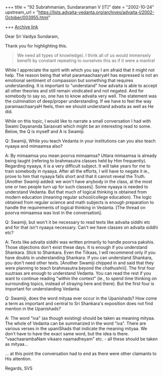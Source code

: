 +++
title = "92 Subrahmanian, Sundararaman V [IT]"
date = "2002-10-24"
upstream_url = "https://lists.advaita-vedanta.org/archives/advaita-l/2002-October/003955.html"

+++
[Archive link](https://lists.advaita-vedanta.org/archives/advaita-l/2002-October/003955.html)

Dear Sri Vaidya Sundaram,

Thank you for highlighting this.

> We need all types of knowledge). I think all of us would
> immensely benefit
> by constant repeating to ourselves this as if it were a mantra!

While I appreciate the spirit with which you say I am afraid that it might
not help.  The reason being that what paramaachaaryaH has expressed is not
an emotional sentiment of compassion but something that requires
understanding.  It is important to "understand" how advaita is able to
accept all other theories and still remain vindicated and not negated.  And
for somebody to say so, one has to know advaita very well.  The statement
was the culmination of deep/proper understanding.  If we have to feel the
way paramaachaaryaH feels, then we should understand advaita as well as He
did.

While on this topic, I would like to narrate a small conversation I had with
Swami Dayananda Sarasvati which might be an interesting read to some.
Below, the Q is myself and A is Swamiji.

Q:  Swamiji, While you teach Vedanta in your institutions can you also teach
nyaaya and mimaamsa also?

A:  By mimaamsa you mean poorva mimaamsa?  Uttara mimaamsa is already being
taught (refering to brahmasutra classes held by Him frequently).  Regarding
nyaaya, it is a very difficult subject.  It will take years for me to train
somebody in nyaaya.  After all the efforts, I will have to negate it ie.,
prove to him that nyaaya falls short and that it cannot reveal the Truth.
[Another Swamiji added:  we won't have anybody in the class, at the most one
or two people turn up for such classes].  Some nyaaya is needed to
understand Vedanta.  But that much of logical thinking is obtained from
modern education (meaning regular school/college education).  The logic
obtained from regular science and math subjects is enough preparation to
handle the requirements of logical thinking in Vedanta. [The thread on
poorva mimaamsa was lost in the conversation].

Q:  Swamiji, but won't it be necessary to read texts like advaita siddhi etc
and for that isn't nyaaya necessary.  Can't we have classes on advaita
siddhi etc?

A:  Texts like advaita siddhi was written primarily to handle poorva
pakshis.  Those objections don't exist these days.  It is enough if you
understand Shankara.  Stick to Shankara.  Even the Tiikaas, I will recommend
only if you have doubts in understanding Shankara.  If you can understand
Shankara, you don't need other texts.  [Another Swamiji chipped in and said
that they were planning to teach brahmasutra beyond the chathushrii].  The
first four suutraas are enough to understand Vedanta.  You can read the rest
if you want to continue reading "within the context" (ie., to spend time
thinking on surrounding topics, instead of straying here and there).  But
the first four is important for understanding Vedanta.

Q:  Swamiji, does the word mityaa ever occur in the Upanishads?  How come a
term as important and central to Sri Shankara's exposition does not find
mention in the Upanishads?

A:  The word "iva" (as though existing) should be taken as meaning mityaa.
The whole of Vedanta can be summarized in the word "iva".  There are various
verses in the upaniShads that indicate the meaning mityaa.  We don't have to
have the exact same word, but the idea is there.  "vaachaarambaNam vikaaro
naamadheyam" etc. - all these should be taken as mityaa...

... at this point the conversation had to end as there were other claimants
to His attention.

Regards,
SVS

